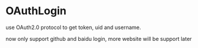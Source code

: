 # OAuthLogin
use OAuth2.0 protocol to get token, uid and username.

now only support github and baidu login, more website will be support later
